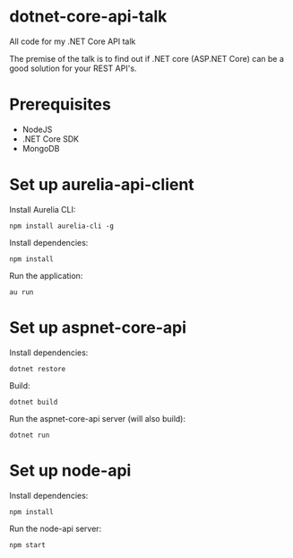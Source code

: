 # dotnet-core-api-talk
All code for my .NET Core API talk

The premise of the talk is to find out if .NET core (ASP.NET Core) can be a good solution for your REST API's.

# Prerequisites 

* NodeJS
* .NET Core SDK
* MongoDB

# Set up aurelia-api-client

Install Aurelia CLI:

```npm install aurelia-cli -g```

Install dependencies:

```npm install```

Run the application:

```au run```


# Set up aspnet-core-api

Install dependencies:

```dotnet restore```

Build:

```dotnet build```

Run the aspnet-core-api server (will also build):

```dotnet run```

# Set up node-api

Install dependencies:

```npm install```

Run the node-api server:

```npm start```